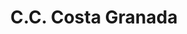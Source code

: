 ---
title: "C.C. Costa Granada"
url: /ciudad-guayana-puerto-ordaz/c-c-costa-granada/
shop: Einkaufszentrum
---